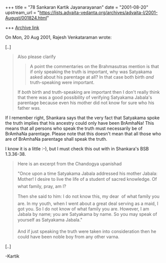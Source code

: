 +++
title = "78 Sankaran Kartik Jayanarayanan"
date = "2001-08-20"
upstream_url = "https://lists.advaita-vedanta.org/archives/advaita-l/2001-August/001824.html"

+++
[Archive link](https://lists.advaita-vedanta.org/archives/advaita-l/2001-August/001824.html)

On Mon, 20 Aug 2001, Rajesh Venkataraman wrote:

[..]

> Also please clarify
> 
> >
> > A point the commentaries on the Brahmasutras mention
> > is that if only
> > speaking the truth is important, why was Satyakama
> > asked about his
> > parentage at all?  In that case both birth *and*
> > truth-speaking were
> > important.
> >
> 
> If *both* birth and truth-speaking are important then
> I don't really think that there was a good possibility
> of verifying Satyakama Jabala's parentage because even
> his mother did not know for sure who his father was.
> 

If I remember right, Shankara says that the very fact that
Satyakama spoke the truth implies that his ancestry could
only have been BrAmhaNa! This means that all persons who 
speak the truth must necessarily be of BrAmhaNa parentage.
Please note that this doesn't mean that all those who are
of BrAmhaNa parentage shall speak the truth.

I know it is a little :-), but I must check this out with 
in Shankara's BSB 1.3.36-38.

> Here is an excerpt from the Chandogya upanishad
> 
> "Once upon a time Satyakama Jabala addressed his
> mother Jabala: Mother! I desire to live the life of a
> student of sacred knowledge. Of what family, pray, am
> I?
> 
> Then she said to him: I do not know this, my dear 
> of what family you are. In my youth, when I went about
> a great deal serving as a maid, I got you. So I do not
> know of what family you are. However, I am Jabala by
> name; you are Satyakama by name. So you may speak of
> yourself as Satyakama Jabala."
> 
> And if just speaking the truth were taken into
> consideration then he could have been noble boy from
> any other varna.
> 

[..]

-Kartik


